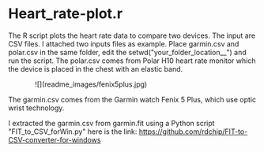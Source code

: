 # Heart_rate-plot.r

The R script plots the heart rate data to compare two devices. The input are CSV files. I attached two inputs files as example. Place garmin.csv and polar.csv in the same folder, edit the setwd("your_folder_location__") and run the script. The polar.csv comes from Polar H10 heart rate monitor which the device is placed in the chest with an elastic band. 

<img scr="readme_images/fenix5plus.jpg" width="50">
![](readme_images/fenix5plus.jpg)

The garmin.csv comes from the Garmin watch Fenix 5 Plus, which use optic wrist technology.


I extracted the garmin.csv from garmin.fit using a Python script "FIT_to_CSV_forWin.py" here is the link: https://github.com/rdchip/FIT-to-CSV-converter-for-windows  
